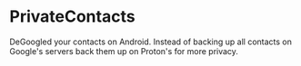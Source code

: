 # PrivateContacts
DeGoogled your contacts on Android. Instead of backing up all contacts on Google's servers back them up on Proton's for more privacy.
